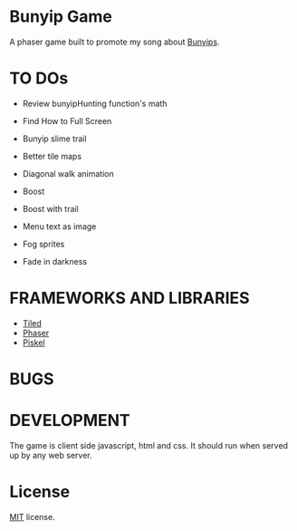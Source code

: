 Bunyip Game
==========================

A phaser game built to promote my song about [Bunyips](https://en.wikipedia.org/wiki/Bunyip).

TO DOs
======
* Review bunyipHunting function's math
* Find How to Full Screen

* Bunyip slime trail
* Better tile maps
* Diagonal walk animation
* Boost
* Boost with trail
* Menu text as image
* Fog sprites
* Fade in darkness


FRAMEWORKS AND LIBRARIES
========================

* [Tiled](http://www.mapeditor.org/)
* [Phaser](http://phaser.io/)
* [Piskel](http://piskelapp.com/)

BUGS
==================


DEVELOPMENT
===========

The game is client side javascript, html and css. It should run when served up by any web server.

License
=======

[MIT](http://en.wikipedia.org/wiki/MIT_License) license.


